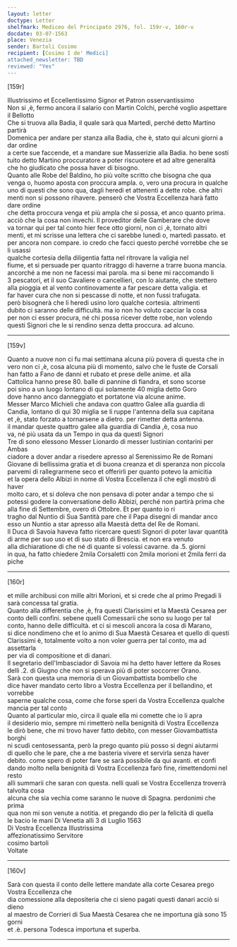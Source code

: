 ```yaml
---
layout: letter
doctype: Letter
shelfmark: Mediceo del Principato 2976, fol. 159r-v, 160r-v
docdate: 03-07-1563
place: Venezia
sender: Bartoli Cosimo
recipient: [Cosimo I de' Medici]
attached_newsletter: TBD
reviewed: "Yes"
---
```


[159r]  
  
  
Illustrissimo et Eccellentissimo Signor et Patron osservantissimo  
Non si ,è, fermo ancora il salario con Martin Colchi, perché voglio aspettare il Bellotto  
Che si truova alla Badia, il quale sarà qua Martedì, perché detto Martino partirà  
Domenica per andare per stanza alla Badia, che è, stato qui alcuni giorni a dar ordine  
a certe sue faccende, et a mandare sue Masserizie alla Badia. ho bene sosti  
tuito detto Martino proccuratore a poter riscuotere et ad altre generalità  
che ho giudicato che possa haver di bisogno.  
Quanto alle Robe del Baldino, ho più volte scritto che bisogna che qua  
venga o, huomo aposta con proccura ampla. o, vero una procura in qualche  
uno di questi che sono qua, dagli heredi et attenenti a dette robe. che altri  
menti non si possono rihavere. penserò che Vostra Eccellenza harà fatto dare ordine  
che detta proccura venga et più ampla che si possa, et anco quanto prima.  
acciò che la cosa non invechi. Il proveditor delle Gamberare che dove  
va tornar qui per tal conto hier fece otto giorni, non ci ,è, tornato altri  
menti, et mi scrisse una lettera che ci sarebbe lunedì o, martedì passato. et  
per ancora non compare. io credo che facci questo perché vorrebbe che se li usassi  
qualche cortesia della diligentia fatta nel ritrovare la valigia nel  
fiume, et si persuade per quanto ritraggo di haverne a trarre buona mancia.  
ancorché a me non ne facessi mai parola. ma si bene mi raccomando li  
3 pescatori, et il suo Cavaliere o cancellieri, con lo aiutante, che stettero  
alla pioggia et al vento continovamente a far pescare detta valigia. et  
far haver cura che non si pescasse di notte, et non fussi trafugata.  
però bisognerà che li heredi usino loro qualche cortesia. altrimenti  
dubito ci saranno delle difficultà. ma io non ho voluto cacciar la cosa  
per non ci esser procura, né chi possa ricever dette robe, non volendo  
questi Signori che le si rendino senza detta proccura. ad alcuno.  
  
---  

[159v]  
  
  
Quanto a nuove non ci fu mai settimana alcuna più povera di questa che in  
vero non ci ,è, cosa alcuna più di momento, salvo che le fuste de Corsali  
han fatto a Fano de danni et rubato et prese delle anime. et alla  
Cattolica hanno prese 80. balle di pannine di fiandra, et sono scorse  
poi sino a un luogo lontano di qui solamente 40 miglia detto Goro  
dove hanno anco danneggiato et portatone via alcune anime.  
Messer Marco Michieli che andava con quattro Galee alla guardia di  
Candia, lontano di qui 30 miglia se li ruppe l'antenna della sua capitana  
et ,è, stato forzato a tornarsene a dietro. per rimetter detta antenna.  
il mandar queste quattro galee alla guardia di Candia ,è, cosa nuo  
va, né più usata da un Tempo in qua da questi Signori  
Tre dì sono elessono Messer Lionardo di messer Iustinian contarini per Ambas  
ciadore a dover andar a risedere apresso al Serenissimo Re de Romani  
Giovane di bellissima gratia et di buona creanza et di speranza non piccola  
parvemi di rallegrarmene seco et offerirli per quanto potevo la amicitia  
et la opera dello Albizi in nome di Vostra Eccellenza il che egli mostrò di haver  
molto caro, et si doleva che non pensava di poter andar a tempo che si  
potessi godere la conversatione dello Abbizi, perché non partirà prima che  
alla fine di Settembre, overo di Ottobre. Et per quanto io ri  
tragho dal Nuntio di Sua Santità pare che il Papa disegni di mandar anco  
esso un Nuntio a star apresso alla Maestà detta del Re de Romani.  
Il Duca di Savoia haveva fatto ricercare questi Signori di poter lavar quantità  
di arme per suo uso et di suo stato di Brescia. et non era venuto  
alla dichiaratione di che né di quante si volessi cavarne. da .5. giorni  
in qua, ha fatto chiedere 2mila Corsaletti con 2mila morioni et 2mila ferri da piche  
  
---  

[160r]  
  
  
et mille archibusi con mille altri Morioni, et si crede che al primo Pregadi li  
sarà concessa tal gratia.  
Quanto alla differentia che ,è, fra questi Clarissimi et la Maestà Cesarea per  
conto delli confini. sebene quelli Comessarii che sono su luogo per tal  
conto, hanno delle difficultà. et ci si mescoli ancora la cosa di Marano,  
si dice nondimeno che et lo animo di Sua Maestà Cesarea et quello di questi  
Clarissimi è, totalmente volto a non voler guerra per tal conto, ma ad assettarla  
per via di compositione et di danari.  
Il segretario dell'Imbasciador di Savoia mi ha detto haver lettere da Roses  
delli .2. di Giugno che non si sperava più di poter soccorrer Orano.  
Sarà con questa una memoria di un Giovambattista bombello che  
dice haver mandato certo libro a Vostra Eccellenza per il bellandino, et vorrebbe  
saperne qualche cosa, come che forse speri da Vostra Eccellenza qualche mancia per tal conto  
Quanto al particular mio, circa il quale ella mi comette che io li apra  
il desiderio mio, sempre mi rimetterò nella benignità di Vostra Eccellenza  
le dirò bene, che mi trovo haver fatto debito, con messer Giovambattista borghi  
ni scudi centosessanta, però la prego quanto più posso si degni aiutarmi  
di quello che le pare, che a me basteria vivere et servirla senza haver  
debito. come spero di poter fare se sarà possibile da qui avanti. et confi  
dando molto nella benignità di Vostra Eccellenza farò fine, rimettendomi nel resto  
alli summarii che saran con questa. nelli quali se Vostra Eccellenza troverrà talvolta cosa  
alcuna che sia vechia come saranno le nuove di Spagna. perdonimi che prima  
qua non mi son venute a notitia. et pregando dio per la felicità di quella  
le bacio le mani Di Venetia alli 3 di Luglio 1563  
Di Vostra Eccellenza Illustrissima  
affezionatissimo Servitore  
cosimo bartoli  
Voltate  
  
---  

[160v]  
  
  
Sarà con questa il conto delle lettere mandate alla corte Cesarea prego Vostra Eccellenza che  
dia comessione alla depositeria che ci sieno pagati questi danari acciò si dieno  
al maestro de Corrieri di Sua Maestà Cesarea che ne importuna già sono 15 gorni  
et .è. persona Todesca importuna et superba.  
  
---  

